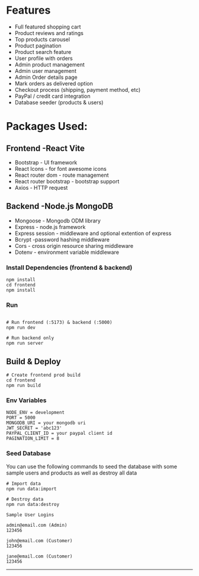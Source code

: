 # Features

- Full featured shopping cart
- Product reviews and ratings
- Top products carousel
- Product pagination
- Product search feature
- User profile with orders
- Admin product management
- Admin user management
- Admin Order details page
- Mark orders as delivered option
- Checkout process (shipping, payment method, etc)
- PayPal / credit card integration
- Database seeder (products & users)

# Packages Used:

## Frontend -React Vite

- Bootstrap - UI framework
- React Icons - for font awesome icons
- React router dom - route management
- React router bootstrap - bootstrap support
- Axios - HTTP request

## Backend -Node.js MongoDB

- Mongoose - Mongodb ODM library
- Express - node.js framework
- Express session - middleware and optional extention of express
- Bcrypt -password hashing middleware
- Cors - cross origin resource sharing middleware
- Dotenv - environment variable middleware

### Install Dependencies (frontend & backend)

```
npm install
cd frontend
npm install
```

### Run

```

# Run frontend (:5173) & backend (:5000)
npm run dev

# Run backend only
npm run server
```

## Build & Deploy

```
# Create frontend prod build
cd frontend
npm run build
```

### Env Variables

```
NODE_ENV = development
PORT = 5000
MONGODB_URI = your mongodb uri
JWT_SECRET = 'abc123'
PAYPAL_CLIENT_ID = your paypal client id
PAGINATION_LIMIT = 8
```

### Seed Database

You can use the following commands to seed the database with some sample users and products as well as destroy all data

```
# Import data
npm run data:import

# Destroy data
npm run data:destroy
```

```
Sample User Logins

admin@email.com (Admin)
123456

john@email.com (Customer)
123456

jane@email.com (Customer)
123456
```

---
